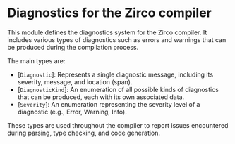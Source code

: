 # Diagnostics for the Zirco compiler

This module defines the diagnostics system for the Zirco compiler. It includes
various types of diagnostics such as errors and warnings that can be produced
during the compilation process.

The main types are:

-   [`Diagnostic`]: Represents a single diagnostic message, including its severity,
    message, and location (span).
-   [`DiagnosticKind`]: An enumeration of all possible kinds of diagnostics that
    can be produced, each with its own associated data.
-   [`Severity`]: An enumeration representing the severity level of a diagnostic
    (e.g., Error, Warning, Info).

These types are used throughout the compiler to report issues encountered
during parsing, type checking, and code generation.
